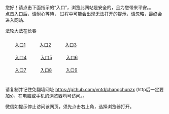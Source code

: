 您好！请点击下面指示的“入口”，浏览此网站是安全的，且为您带来平安。。 <br/>
点击入口后，请耐心等待， 过程中可能会出现无法打开的提示，请忽略，最终会进入网站. </br>

法轮大法在长春<br/>
<div style="padding:10px"><a style="margin:20px" target="_blank" href="https://dgwz7ymaf2hm6.cloudfront.net/2Qpsp?dqvgbr" id="ccLink1" rel="nofollow">入口1</a> <a target="_blank" style="margin:20px" href="https://d1y3iwfgtp46ip.cloudfront.net/2Qpsp?txqxy" id="ccLink2" rel="nofollow">入口2</a> <a style="margin:20px" target="_blank" href="https://d2cczv86c2fxax.cloudfront.net/2Qpsp?tszzw" id="ccLink3" rel="nofollow">入口3</a></div>

<div style="padding:10px" ><a style="margin:20px" target="_blank" href="https://dgwz7ymaf2hm6.cloudfront.net/2Qpsp?dqvgbr" id="ccLink4" rel="nofollow">入口4</a> <a style="margin:20px" href="https://d1y3iwfgtp46ip.cloudfront.net/2Qpsp?txqxy" target="_blank" id="ccLink5" rel="nofollow">入口5</a> <a style="margin:20px" href="https://d2cczv86c2fxax.cloudfront.net/2Qpsp?tszzw" target="_blank" id="ccLink6" rel="nofollow">入口6</a></div>

<div style="padding:10px"><a style="margin:20px" target="_blank" href="https://dgwz7ymaf2hm6.cloudfront.net/2Qpsp?dqvgbr" id="ccLink7" rel="nofollow">入口7</a> <a style="margin:20px" href="https://d1y3iwfgtp46ip.cloudfront.net/2Qpsp?txqxy" target="_blank" id="ccLink8" rel="nofollow">入口8</a> <a style="margin:20px" target="_blank" href="https://d2cczv86c2fxax.cloudfront.net/2Qpsp?tszzw" id="ccLink9" rel="nofollow">入口9</a></div>

<br/>



请复制并记住免翻墙网址 https://github.com/yntd/changchunzx (http后一定要加s)，在电脑或手机的浏览器均可访问。。<br/>

微信如提示停止访问该网页，须先点击右上角，选择浏览器打开。
